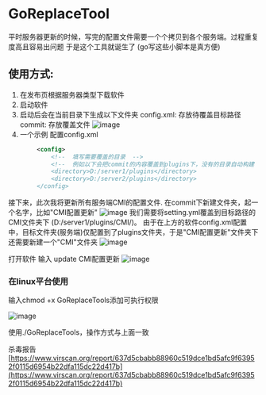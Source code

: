 # GoReplaceTool

平时服务器更新的时候，写完的配置文件需要一个个拷贝到各个服务端。过程重复度高且容易出问题
于是这个工具就诞生了 (go写这些小脚本是真方便)

## 使用方式:
1. 在发布页根据服务器类型下载软件
2. 启动软件
3. 启动后会在当前目录下生成以下文件夹
   config.xml: 存放待覆盖目标路径
   commit: 存放覆盖文件
   ![image](https://github.com/meteorOSS/GoReplaceTools/assets/61687266/3a4f6085-1a5e-4240-a1fa-a2fbbea91a8b)
5. 一个示例
配置config.xml
``` xml
		<config>
			<!--  填写需要覆盖的目录  -->
			<!--  例如以下会把commit的内容覆盖到plugins下，没有的目录自动构建 --!>
			<directory>D:/server1/plugins</directory>
			<directory>D:/server2/plugins</directory>
		</config>
```
接下来，此次我将更新所有服务端CMI的配置文件. 在commit下新建文件夹，起一个名字，比如"CMI配置更新"
![image](https://github.com/meteorOSS/GoReplaceTools/assets/61687266/81cd21ef-436e-4d3c-8731-2de92aa54a9f)
我们需要将setting.yml覆盖到目标路径的CMI文件夹下 (D:/server1/plugins/CMI/)。
由于在上方的软件config.xml配置中，目标文件夹(服务端)仅配置到了plugins文件夹，于是"CMI配置更新"文件夹下还需要新建一个"CMI"文件夹
![image](https://github.com/meteorOSS/GoReplaceTools/assets/61687266/2b5aeb38-979c-4889-8727-4a0cebea6b7f)

打开软件 输入 update CMI配置更新
![image](https://github.com/meteorOSS/GoReplaceTools/assets/61687266/ff755265-458a-4748-86b6-fb1f8cb5edac)

### 在linux平台使用

输入chmod +x GoReplaceTools添加可执行权限

![image](https://github.com/meteorOSS/GoReplaceTools/assets/61687266/1f977ba1-161c-4def-b027-858e9604ef7d)

使用./GoReplaceTools，操作方式与上面一致

杀毒报告 [https://www.virscan.org/report/637d5cbabb88960c519dce1bd5afc9f63952f0115d6954b22dfa115dc22d417b](https://www.virscan.org/report/637d5cbabb88960c519dce1bd5afc9f63952f0115d6954b22dfa115dc22d417b)
